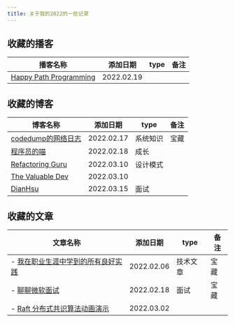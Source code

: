 ```yaml
---
title: 关于我的2022的一些记录
---
```


## 收藏的播客
| 播客名称 | 添加日期 | type | 备注 |
| ------- | ------- | ---- | ---- |
| [Happy Path Programming](https://anchor.fm/happypathprogramming) | 2022.02.19 |  |  |
## 收藏的博客
| 博客名称 | 添加日期 | type | 备注 |
| ------- | ------- | ---- | ---- |
| [codedump的网络日志](https://www.codedump.info/) | 2022.02.17 | 系统知识 | 宝藏 |
| [程序员的喵](https://catcoding.me) | 2022.02.18 | 成长 |  |
| [Refactoring Guru](https://refactoring.guru/) | 2022.03.10 | 设计模式 |  |
| [The Valuable Dev](https://thevaluable.dev/) | 2022.03.10 |  |  |
| [DianHsu](https://dianhsu.top/index.html) | 2022.03.15 | 面试 |  |


## 收藏的文章
| 文章名称 | 添加日期 | type | 备注 |
| ------- | ------- | ---- | ---- |
| - [我在职业生涯中学到的所有良好实践](https://rchaves.app/good-practices/) | 2022.02.06 | 技术文章 | 宝藏 |
| - [聊聊微软面试](https://mp.weixin.qq.com/s/-NESGyGBbF3WakPFieAT0w) | 2022.02.18 | 面试 | 宝藏 |
| - [Raft 分布式共识算法动画演示](http://www.kailing.pub/raft/index.html) | 2022.03.02 |  |  |

